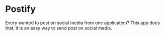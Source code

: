 # Postify
Every wanted to post on social media from one application? This app does that, it is an easy way to send post on social media.
